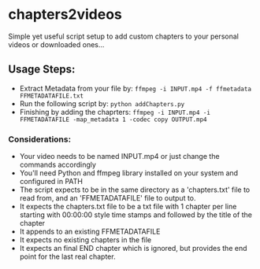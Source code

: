 # chapters2videos
Simple yet useful script setup to add custom chapters to your personal videos or downloaded ones... 

## Usage Steps:
- Extract Metadata from your file by: ```ffmpeg -i INPUT.mp4 -f ffmetadata FFMETADATAFILE.txt```
- Run the following script by: ```python addChapters.py```
- Finishing by adding the chaprters: ```ffmpeg -i INPUT.mp4 -i FFMETADATAFILE -map_metadata 1 -codec copy OUTPUT.mp4```
### Considerations:
- Your video needs to be named INPUT.mp4 or just change the commands accordingly
- You'll need Python and ffmpeg library installed on your system and configured in PATH
- The script expects to be in the same directory as a 'chapters.txt' file to read from, and an 'FFMETADATAFILE' file to output to.
- It expects the chapters.txt file to be a txt file with 1 chapter per line starting with 00:00:00 style time stamps and followed by the title of the chapter
- It appends to an existing FFMETADATAFILE
- It expects no existing chapters in the file
- It expects an final END chapter which is ignored, but provides the end point for the last real chapter.


